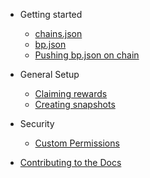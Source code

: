 <!-- docs/_sidebar.md -->

- Getting started
  - [chains.json](en/getting-started/chains-json.md)
  - [bp.json](en/getting-started/bp-json.md)
  - [Pushing bp.json on chain](en/getting-started/pushing-bp-json-onchain.md)

- General Setup
  - [Claiming rewards](en/general-setup/claim-rewards.md)
  - [Creating snapshots](en/general-setup/creating-snapshots.md)

- Security
  - [Custom Permissions](en/security/custom-permissions.md)

- [Contributing to the Docs](contribute.md)
